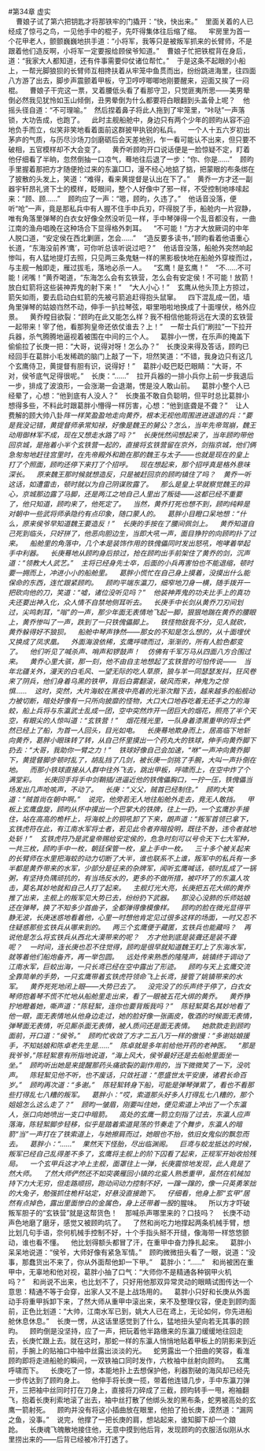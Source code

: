 #第34章 虚实<br />    曹娘子试了第六把钥匙才将那铁牢的门撬开：“快，快出来。”    里面关着的人已经成了惊弓之鸟，一见他手中的棍子，先吓得集体往后缩了缩。    牢房里为首一个花甲老人，颤颤巍巍地拱手道：“小将军，我等只是被叛军抓来的长臂师，不是跟着他们造反啊，小将军一定要报给顾侯爷知道。”    曹娘子忙把铁棍背在身后，道：“我家大人都知道，还有件事需要仰仗诸位帮忙。”    于是这条不起眼的小船上，一帮光脚狼狈的长臂师互相搀扶着从牢笼中鱼贯而出，纷纷跳进海里，往四面八方游了出去，脚步声震颤着甲板，守卫哼哼唧唧地刚要醒来，迎面又挨了一闷棍。    曹娘子干完这一票，叉着腰低头看了看那守卫，只觉匪夷所思——美男晕倒必然我见犹怜如玉山倾倒，丑男晕倒为什么都要将白眼翻到头盖骨上呢？    他摇头径自道：“不可理喻。”    然后捏着鼻子将此人拖到了牢笼里，“咔哒”一声落锁，大功告成，也跑了。    此时主舰船舱中，身边只有两个少年的顾昀从容不迫地负手而立，似笑非笑地看着面前这群披甲执锐的私兵。    一个人十五六岁初出茅庐的气质，与历尽沙场刀剑磨砺后会天差地别，乍一看可能认不出来，但只要不破相，五官模样却不大会变了。    黄乔听顾昀开口说话便是一脸惊疑不定，盯着他仔细看了半晌，忽然倒抽一口凉气，蓦地往后退了一步：“你、你是……”    顾昀手里握着那把方才随便抢过来的东瀛□□，漫不经心地掂了掂，把蒙眼的布条绑在了披散的头发上，笑道：“难得，看来黄提督是认出在下了。”    黄乔一方才还一副器宇轩昂礼贤下士的模样，眨眼间，整个人好像中了邪一样，不受控制地哆嗦起来：“顾、顾……”    顾昀应了一声：“嗯，顾昀，久违了。”    他话音没落，便听“呛”一声，竟是那私兵中有人握不住手中兵刃，吓得脱了手，船舱内一片寂静，唯有角落里弹琴的白衣女好像全然没听见一样，手中琴弹得一个乱音都没有，一曲江南的渔舟唱晚在这种场合下显得格外刺耳。    “不可能！”方才大放厥词的中年人脱口道，“安定侯在西北剿匪，怎会……”    “造反要多读书，”顾昀看着他语重心长道，“东海没前养‘鹰’，可你听总该听说过吧？”    他话音没落，船舱外突然响起惨叫，有人猛地提灯去照，只见两三条鬼魅一样的黑影极快地在船舱外穿梭而过，与主舰一触即走，雁过拔毛，落地必杀一人。    “玄鹰！是玄鹰！”    “不……不可能！闭嘴！”黄乔喝道，“东海怎么会有玄铁营，怎么会有安定侯！不可能！放箭！放白虹箭将这些装神弄鬼的射下来！”    “大人小心！”    玄鹰从他头顶上方掠过，箭矢如雨，要去启动白虹箭的先被弓箭追赶得抱头鼠窜。    四下混乱成一团，墙角里弹琴的姑娘岿然不动，伸手一扒拉琴弦，噼里啪啦地换成了十面埋伏，格外应景。    黄乔瞠目欲裂：“顾昀在此又能怎么样？我不相信他能将远在大漠的玄铁营一起带来！宰了他，看那狗皇帝还依仗谁去？上！”    一帮士兵们“刷拉”一下拉开兵器，杀气腾腾地逼视着被围在中间的三个人。    葛胖小一愣，在乐声的掩盖下偷偷拉了长庚一把：“大哥，说得对呀！怎么办？”    长庚没来得及答话，顾昀已经回手在葛胖小毛发稀疏的脑门上敲了一下，坦然笑道：“不错，我身边只有这几个玄鹰侍卫，黄提督有胆有识，说得好！”    葛胖小眨巴眨巴眼睛：“大哥，不对，侯爷底气足得很呢。”    长庚：“……”    拉开兵器的一排小兵你上前一步我退后一步，排成了波浪形，一会涨潮一会退潮，愣是没人敢山前。    葛胖小整个人已经晕了，心想：“他到底有人没人？”    长庚虽不敢自负聪明，但平时总比葛胖小想得多些，不料此时跟葛胖小懵得一样厉害，心想：“他到底聋是不聋？”    让人费解的顾大帅八卦*阵一样笑盈盈地走向黄乔，根本无视他周围进进退退的兵：“要是我没记错，黄提督师承常知禄，好像是魏王的舅公？怎么，当年先帝驾崩，魏王动用御林军不成，现在又想走水路了吗？”    长庚恍然间想起来了，当年顾昀带他回京城，是拖着小半个玄铁营一起的，直接将玄铁营留在京外，剑指京城，他们俩急匆匆地赶往宫里时，在先帝殿外和跪在那的魏王与太子——也就是现在的皇上打了个照面，顾昀还停下来打了个招呼。    现在想起来，那个招呼真是格外意味深长。    原来魏王那时候就想造反，只是被赶回京的顾昀镇住了吗？    黄乔一听这话，如遭雷击，顿时就以为自己阴谋败露了。    那么是皇上早就察觉魏王的异心，京城那边露了马脚，还是两江之地自己人里出了叛徒——这都已经不重要了，他只知道，顾昀来了，他死定了。    当然，黄乔打死也想不到，顾昀纯粹是对朝中一些武将师承隐约有点印象，随口蒙人的。    葛胖小目瞪口呆地想：“什么，原来侯爷早知道魏王要造反！”    长庚的手按在了腰间佩剑上。    黄乔知道自己死到临头，只好拼了，他恶向胆边生，当即大吼一声，面目狰狞的向顾昀扑了过来。    船舱里的角落中，几个本是装饰作用的铁傀儡同时发出怒吼，咆哮着举起手中利器。    长庚蓦地从顾昀身后掠过，抢在顾昀出手前架住了黄乔的剑，沉声道：“领教大人武艺。”    主将已经身先士卒，后面的小兵再害怕也不能退缩，顿时要一拥而上，冲进小小的船舱里。    葛胖小慌忙在自己身上摸着，没摸出什么能保命的东西，连忙跟紧顾昀。    顾昀平端东瀛刀，细窄地刀身一横，随手拨开一把砍向他的刀，笑道：“嘘，诸位没听见吗？”    他装神弄鬼的功夫比手上的真功夫还要出神入化，众人情不自禁地侧耳听去。    长庚手中长剑从黄乔刀刃间划过，尖鸣刺耳，“嗡”的一声，那少年面无表情地飞起一脚，狠狠地踹在黄乔的腰眼上，黄乔惨叫了一声，跌到了一只铁傀儡脚上。    铁怪物敌我不分，见人就砍，黄乔躲得好不狼狈。    船舱中琴声铮然——那女的不知是怎么想的，从十面埋伏又换成了凤求凰。    外面海浪依稀，玄鹰呼啸而过，渐渐的，所有人脸色都变了。    他们听见了喊杀声、哨声和锣鼓声！    仿佛有千军万马从四面八方合围过来。    黄乔心里大骇，那一刻，他不由自主地想起了玄铁营的可怕传说——    当年北疆关外，漫天的白毛风、一望无际的吃人草原，狼与羊一同瑟瑟发抖，狂风卷来了阴兵，他们身着乌黑的铁甲，背后白雾翻滚，破风而来，神鬼为之惊惧……    这时，突然，大片海蛟在黑夜中亮着的光渐次黯下去，越来越多的船舰动力被切断，暗处好像有一只所向披靡的怪物，大口大口地吞吃着无还手之力的海蛟，船上兵将与东瀛武士乱成一团，空中突然炸开一团巨大的烟花，照亮了半个天空，有眼尖的人惊叫道：“玄铁营！”    烟花残光里，一队身着漆黑重甲的将士俨然已经上了船，为首一人回头，目光如电。    长庚蓦地欺身而上，居高临下地斩向黄乔，葛胖小眼珠转了转，从自己怀里摸出一个药丸大的铁球，伸手向黄乔脚下扔去：“大哥，我助你一臂之力！”    铁球好像自己会加速，“咻”一声冲向黄乔脚下，黄提督脚步顿时乱了，胡乱挡了几剑，被长庚一剑挑了手腕，大叫一声扑倒在地。    而那小铁球直接从人群中往外飞去，跳出甲板，呼啸而上，在空中炸了个满堂彩。    长庚回手将手中剑鞘插/进逼近他的铁傀儡胸口，一拧一压，铁傀儡当场发出几声呛咳声，不动了。    长庚：“义父，贼首已经制住。”    顾昀大笑道：“贼首尚在朝中啊。”    说完，他旁若无人地往船舱外走去，竟无人敢挡。    甲板上玄鹰盘旋，顾昀从怀中摸出一个巴掌大的铁牌，往上一扔，一个玄鹰抄手接住，站在高高的桅杆上，将海蛟上的铜吼卸了下来，朗声道：“叛军首领已拿下，玄铁虎符在此，有江南水军将士者，若见此令者弃暗投明，既往不咎，违令者就地处斩！”    玄铁虎符乃是武皇帝赐给安定侯的，危急时刻可以号令天下七大军种，一共三枚，顾昀手中一枚，朝廷保管一枚，皇上手中一枚。    三十多个被关起来的长臂师在水里把海蛟的动力切断了大半，谁也联系不上谁，叛军中的私兵有一多半都是黄乔带来的水军，少部分是征来的杂牌军，闻听玄鹰喊话，顿时乱成了一锅粥，有坚持负隅顽抗的，有当场反水的，更多的不做所措，被吓坏了的东瀛人攻击，莫名其妙地就和自己人打了起来。    主舰灯光大亮，长庚把五花大绑的黄乔推了出来，主舰上的叛军见大势已去，纷纷扔下武器。    那没心没肺的乐师姑娘还在弹琴，换了不知多少首曲子，全都弹得像模像样。    顾昀的脸在微光显得平静无波，长庚迷惑地看着他，心里一时想他肯定见过很多这样的场面，一时又忍不住疑惑那些玄铁兵从哪来到的。    两三个玄鹰便于藏匿，玄铁兵也能藏吗？    再说他是怎么将玄铁兵从西北大漠带来的呢？    方才他到底是装聋还是装不聋呢？    一时间，连长庚也忍不住觉得，顾昀是很早就知道魏王盯上了东海水军，就等着他们船炮备齐，再一举包圆。    远处传来熟悉的隆隆声，姚镇终于调动了江南水军，巨蛟出海，一只长鸢已经在空中露出了形迹。    顾昀与天上玄鹰交流全靠简单的手势，一只玄鹰带着玄铁虎符领命飞上长鸢，接管了姚镇带来的水军。    黄乔死死地闭上眼——大势已去了。    没完没了的乐声终于停了，白衣女琴师抱着琴不慌不忙地从船舱里走出来，看了一眼被五花大绑的黄乔。    黄乔狰狞地瞪着她，嘶声道：“陈轻絮，连你也要背叛我吗？”    陈轻絮莫名其妙地看了他一眼，面无表情地从他身边走过，她的脸好像一张画皮，敬酒的时候面无表情，弹琴面无表情，听见厮杀面无表情，被人质问还是面无表情。    她款款走到顾昀面前，开口道：“侯爷。”    顾昀忙收敛了方才二五八万一样的傲慢：“多谢姑娘援手，不知姑娘和陈卓老先生是……”    陈卓就是多年前给他开药的老神医。    “那是我爷爷，”陈轻絮意有所指地说道，“海上风大，侯爷最好还是去船舱里面坐一坐。”    顾昀听出她是来提醒那药头痛欲裂的副作用的，当下微微笑了一下，没吭声。    陈轻絮见他不听，也不废话，只敛衽道：“愿盛世太平安康，诸君长命百岁。”    顾昀再次道：“多谢。”    陈轻絮转身下船，可能是弹琴弹累了，看也不看那些打得乱七八糟的叛军。    葛胖小：“哎，索道那头好多人打得乱七八糟的，那个姐姐怎么这么走了？”    顾昀一皱眉，刚要叫住她，便见索道上冲出了一个东瀛人，张口向她喷出一支口中暗箭。    高处的玄鹰一箭立刻指了过去，东瀛人应声落海，陈轻絮脚步轻移，似乎是踏着索道晃荡的节奏走了个舞步，东瀛人的暗箭“当”一声打在了铁索道上，与她擦肩而过，她眼也不抬，依旧女鬼似的飘忽而去。    葛胖小：“……”    果然天下怪胎，尽出临渊阁。    巨鸢与蛟龙抵达的时候，叛军已经自己乱得差不多了，玄鹰将主舰上的阶下囚看了起来，正规军开始收拾残局。    一个玄甲兵这才冲上主舰，面罩往上一弹，长庚震惊地发现，此人竟是了然大师。    了然大师俨然还不如突袭雁回小镇的北蛮人熟悉重甲，虽然在机械加持下力大无穷，但走路顺拐，跑动间动力控制不好，一蹿一蹿的，像一只英勇笨拙的大兔子，勉强抓住桅杆站定，好悬没直接跪下。    仔细看，他身上那“玄甲”居然有点掉色，露出里面惨白的金属色，身上还带着一股*的腥味。    所以方才吓破叛军胆子的“玄铁营”就是这帮货色！    那喊杀声哪里来的？口技吗？    长庚不动声色地磨了磨牙，感觉又被顾昀坑了。    了然和尚吃力地撑起两条机械手臂，想比划几句手语，奈何机械手控制不好，十个手指头掰不开缝，像海带一样悠悠颤动，谁也看不懂。    他比划得额头都冒了汗，在重甲中奋力挣扎起来。    葛胖小呆呆地说道：“侯爷，大师好像有紧急军情。”    顾昀微微扭头看了一眼，说道：“没事，那蠢货出不来了，你从外面帮他卸一下甲。”    葛胖小：“……”    和尚被困在重甲中，无辜地和他对视，葛胖小抽了口气：“大师你不是精通各种钢甲火机吗？”    和尚说不出来，也比划不了，只好用他那双异常灵动的眼睛试图传达一个意思：精通不等于会穿，出家人又不是上战场用的。    葛胖小只好和长庚从外面动手将重甲拆卸下来，了然大师从重甲中滚出来，来不及整理仪容，便走到顾昀面前，正色比划道：“大帅，江南水军已到，姚大人已在鸢上，无论如何，你先进船舱休息休息。”    长庚一愣，从这话里感觉到了什么，猛地扭头望向若无其事的顾昀。    顾昀倒是没坚持，应了一声，把玩着他半路缴来的东瀛刀缓缓地往回走去，长庚忙跟上去。就在这时，那蛇一样的东瀛人悄悄地贴着甲板上的阴影来到近前，手腕上的贴袖口中袖中丝露出淡淡的光。    蛇男露出一个扭曲的笑容，看准顾昀即将走进船舱的瞬间，一双铁袖口同时发作，六枚袖中丝射向顾昀。    玄鹰呼啸而下。    长庚吃了一惊，本能地扑上去想保护他，利器割破的海风却已经先一步传达到了顾昀身上。    他伸手将长庚一揽，带着他连错几步，手中东瀛刀弹开，三把袖中丝同时打在刀身上，直接将刀碎成了三截，顾昀转手一甩，袍袖翻飞，抱着长庚利索地滚了出去，袖中丝打散了他绑头发的黑布条，蛇男被高处的玄鹰一箭射死。    顾昀并没有将这小插曲放在眼里，他拍了拍长庚，漠然道：“漏网之鱼，没事。”    说完，他撑了一把长庚的肩，想站起来，谁知脚下却一个踉跄。    长庚魂飞魄散地接住他，无意中摸到他后背，发现顾昀的衣服活似刚从水里捞出来的——后背已经被冷汗打透了。